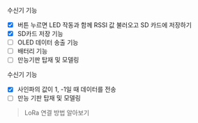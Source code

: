 수신기 기능 

- [x] 버튼 누르면 LED 작동과 함께 RSSI 값 불러오고 SD 카드에 저장하기
- [x] SD카드 저장 기능
- [ ] OLED 데이터 송출 기능
- [ ] 배터리 기능 
- [ ] 만능기판 탑재 및 모델링

수신기 기능 

- [x] 사인파의 값이 1, -1일 때 데이터를 전송
- [ ] 만능 기판 탑재 및 모델링

> LoRa 연결 방법 알아보기
